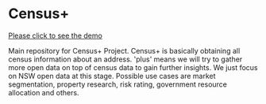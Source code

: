 # Census+

[Please click to see the demo](http://www.censusplus.com.au/)

Main repository for Census+ Project. Census+ is basically obtaining all census information about an address. 'plus' means we will try to gather more open data on top of census data to gain further insights. We just focus on NSW open data at this stage. Possible use cases are market segmentation, property research, risk rating, government resource allocation and others.




